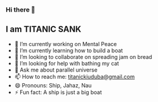 ### Hi there 👋

## I am TITANIC SANK

- 🔭 I’m currently working on Mental Peace
- 🌱 I’m currently learning how to build a boat
- 👯 I’m looking to collaborate on spreading jam on bread
- 🤔 I’m looking for help with bathing my cat
- 💬 Ask me about parallel universe
- 📫 How to reach me: titanickiuduba@gmail.com
- 😄 Pronouns: Ship, Jahaz, Nau
- ⚡ Fun fact: A ship is just a big boat

